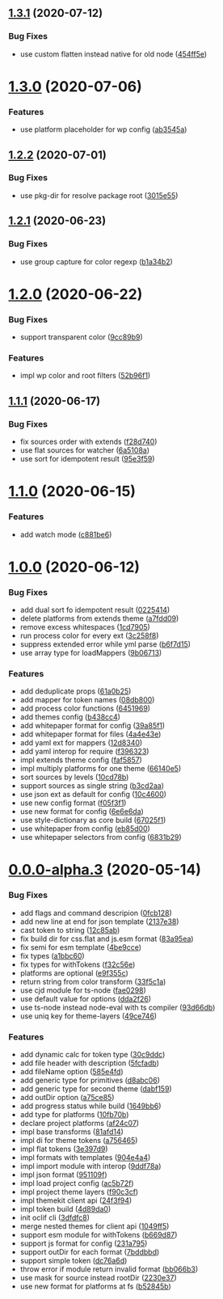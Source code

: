 <a name="1.3.1"></a>

## [1.3.1](https://github.com/yarastqt/themekit/compare/v1.3.0...v1.3.1) (2020-07-12)

### Bug Fixes

- use custom flatten instead native for old node ([454ff5e](https://github.com/yarastqt/themekit/commit/454ff5e))

<a name="1.3.0"></a>

# [1.3.0](https://github.com/yarastqt/themekit/compare/v1.2.2...v1.3.0) (2020-07-06)

### Features

- use platform placeholder for wp config ([ab3545a](https://github.com/yarastqt/themekit/commit/ab3545a))

<a name="1.2.2"></a>

## [1.2.2](https://github.com/yarastqt/themekit/compare/v1.2.1...v1.2.2) (2020-07-01)

### Bug Fixes

- use pkg-dir for resolve package root ([3015e55](https://github.com/yarastqt/themekit/commit/3015e55))

<a name="1.2.1"></a>

## [1.2.1](https://github.com/yarastqt/themekit/compare/v1.2.0...v1.2.1) (2020-06-23)

### Bug Fixes

- use group capture for color regexp ([b1a34b2](https://github.com/yarastqt/themekit/commit/b1a34b2))

<a name="1.2.0"></a>

# [1.2.0](https://github.com/yarastqt/themekit/compare/v1.1.1...v1.2.0) (2020-06-22)

### Bug Fixes

- support transparent color ([9cc89b9](https://github.com/yarastqt/themekit/commit/9cc89b9))

### Features

- impl wp color and root filters ([52b96f1](https://github.com/yarastqt/themekit/commit/52b96f1))

<a name="1.1.1"></a>

## [1.1.1](https://github.com/yarastqt/themekit/compare/v1.1.0...v1.1.1) (2020-06-17)

### Bug Fixes

- fix sources order with extends ([f28d740](https://github.com/yarastqt/themekit/commit/f28d740))
- use flat sources for watcher ([6a5108a](https://github.com/yarastqt/themekit/commit/6a5108a))
- use sort for idempotent result ([95e3f59](https://github.com/yarastqt/themekit/commit/95e3f59))

<a name="1.1.0"></a>

# [1.1.0](https://github.com/yarastqt/themekit/compare/v1.0.0...v1.1.0) (2020-06-15)

### Features

- add watch mode ([c881be6](https://github.com/yarastqt/themekit/commit/c881be6))

<a name="1.0.0"></a>

# [1.0.0](https://github.com/yarastqt/themekit/compare/v0.0.0-alpha.3...v1.0.0) (2020-06-12)

### Bug Fixes

- add dual sort fo idempotent result ([0225414](https://github.com/yarastqt/themekit/commit/0225414))
- delete platforms from extends theme ([a7fdd09](https://github.com/yarastqt/themekit/commit/a7fdd09))
- remove excess whitespaces ([1cd7905](https://github.com/yarastqt/themekit/commit/1cd7905))
- run process color for every ext ([3c258f8](https://github.com/yarastqt/themekit/commit/3c258f8))
- suppress extended error while yml parse ([b6f7d15](https://github.com/yarastqt/themekit/commit/b6f7d15))
- use array type for loadMappers ([9b06713](https://github.com/yarastqt/themekit/commit/9b06713))

### Features

- add deduplicate props ([61a0b25](https://github.com/yarastqt/themekit/commit/61a0b25))
- add mapper for token names ([08db800](https://github.com/yarastqt/themekit/commit/08db800))
- add process color functions ([6451969](https://github.com/yarastqt/themekit/commit/6451969))
- add themes config ([b438cc4](https://github.com/yarastqt/themekit/commit/b438cc4))
- add whitepaper format for config ([39a85f1](https://github.com/yarastqt/themekit/commit/39a85f1))
- add whitepaper format for files ([4a4e43e](https://github.com/yarastqt/themekit/commit/4a4e43e))
- add yaml ext for mappers ([12d8340](https://github.com/yarastqt/themekit/commit/12d8340))
- add yaml interop for require ([f396323](https://github.com/yarastqt/themekit/commit/f396323))
- impl extends theme config ([faf5857](https://github.com/yarastqt/themekit/commit/faf5857))
- impl multiply platforms for one theme ([66140e5](https://github.com/yarastqt/themekit/commit/66140e5))
- sort sources by levels ([10cd78b](https://github.com/yarastqt/themekit/commit/10cd78b))
- support sources as single string ([b3cd2aa](https://github.com/yarastqt/themekit/commit/b3cd2aa))
- use json ext as default for config ([10c4600](https://github.com/yarastqt/themekit/commit/10c4600))
- use new config format ([f05f3f1](https://github.com/yarastqt/themekit/commit/f05f3f1))
- use new format for config ([6e6e6da](https://github.com/yarastqt/themekit/commit/6e6e6da))
- use style-dictionary as core build ([67025f1](https://github.com/yarastqt/themekit/commit/67025f1))
- use whitepaper from config ([eb85d00](https://github.com/yarastqt/themekit/commit/eb85d00))
- use whitepaper selectors from config ([6831b29](https://github.com/yarastqt/themekit/commit/6831b29))

<a name="0.0.0-alpha.3"></a>

# [0.0.0-alpha.3](https://github.com/yarastqt/themekit/compare/3dfdfc8...v0.0.0-alpha.3) (2020-05-14)

### Bug Fixes

- add flags and command descripion ([0fcb128](https://github.com/yarastqt/themekit/commit/0fcb128))
- add new line at end for json template ([2137e38](https://github.com/yarastqt/themekit/commit/2137e38))
- cast token to string ([12c85ab](https://github.com/yarastqt/themekit/commit/12c85ab))
- fix build dir for css.flat and js.esm format ([83a95ea](https://github.com/yarastqt/themekit/commit/83a95ea))
- fix semi for esm template ([4be9cce](https://github.com/yarastqt/themekit/commit/4be9cce))
- fix types ([a1bbc60](https://github.com/yarastqt/themekit/commit/a1bbc60))
- fix types for withTokens ([f32c56e](https://github.com/yarastqt/themekit/commit/f32c56e))
- platforms are optional ([e9f355c](https://github.com/yarastqt/themekit/commit/e9f355c))
- return string from color transform ([33f5c1a](https://github.com/yarastqt/themekit/commit/33f5c1a))
- use cjd module for ts-node ([fae0298](https://github.com/yarastqt/themekit/commit/fae0298))
- use default value for options ([dda2f26](https://github.com/yarastqt/themekit/commit/dda2f26))
- use ts-node instead node-eval with ts compiler ([93d66db](https://github.com/yarastqt/themekit/commit/93d66db))
- use uniq key for theme-layers ([49ce746](https://github.com/yarastqt/themekit/commit/49ce746))

### Features

- add dynamic calc for token type ([30c9ddc](https://github.com/yarastqt/themekit/commit/30c9ddc))
- add file header with description ([5fcfadb](https://github.com/yarastqt/themekit/commit/5fcfadb))
- add fileName option ([585e4fd](https://github.com/yarastqt/themekit/commit/585e4fd))
- add generic type for primitives ([d8abc06](https://github.com/yarastqt/themekit/commit/d8abc06))
- add generic type for second theme ([dabf159](https://github.com/yarastqt/themekit/commit/dabf159))
- add outDir option ([a75ce85](https://github.com/yarastqt/themekit/commit/a75ce85))
- add progress status while build ([1649bb6](https://github.com/yarastqt/themekit/commit/1649bb6))
- add type for platforms ([10fb70b](https://github.com/yarastqt/themekit/commit/10fb70b))
- declare project platforms ([af24c07](https://github.com/yarastqt/themekit/commit/af24c07))
- impl base transforms ([81afd14](https://github.com/yarastqt/themekit/commit/81afd14))
- impl di for theme tokens ([a756465](https://github.com/yarastqt/themekit/commit/a756465))
- impl flat tokens ([3e397d9](https://github.com/yarastqt/themekit/commit/3e397d9))
- impl formats with templates ([904e4a4](https://github.com/yarastqt/themekit/commit/904e4a4))
- impl import module with interop ([9ddf78a](https://github.com/yarastqt/themekit/commit/9ddf78a))
- impl json format ([951109f](https://github.com/yarastqt/themekit/commit/951109f))
- impl load project config ([ac5b72f](https://github.com/yarastqt/themekit/commit/ac5b72f))
- impl project theme layers ([f90c3cf](https://github.com/yarastqt/themekit/commit/f90c3cf))
- impl themekit client api ([24f3f94](https://github.com/yarastqt/themekit/commit/24f3f94))
- impl token build ([4d89da0](https://github.com/yarastqt/themekit/commit/4d89da0))
- init oclif cli ([3dfdfc8](https://github.com/yarastqt/themekit/commit/3dfdfc8))
- merge nested themes for client api ([1049ff5](https://github.com/yarastqt/themekit/commit/1049ff5))
- support esm module for withTokens ([b669d87](https://github.com/yarastqt/themekit/commit/b669d87))
- support js format for config ([231a795](https://github.com/yarastqt/themekit/commit/231a795))
- support outDir for each format ([7bddbbd](https://github.com/yarastqt/themekit/commit/7bddbbd))
- support simple token ([dc76a6d](https://github.com/yarastqt/themekit/commit/dc76a6d))
- throw error if module return invalid format ([bb066b3](https://github.com/yarastqt/themekit/commit/bb066b3))
- use mask for source instead rootDir ([2230e37](https://github.com/yarastqt/themekit/commit/2230e37))
- use new format for platforms at fs ([b52845b](https://github.com/yarastqt/themekit/commit/b52845b))
